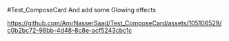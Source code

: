 #Test_ComposeCard  And add some Glowing effects


https://github.com/AmrNasserSaad/Test_ComposeCard/assets/105106529/c0b2bc72-98bb-4d48-8c8e-acf5243cbc1c

